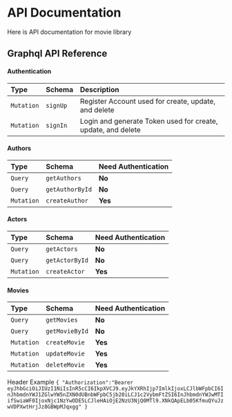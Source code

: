 
# API Documentation

Here is API documentation for movie library

## Graphql API Reference

#### Authentication

| Type | Schema     | Description                |
| :-------- | :------- | :------------------------- |
| `Mutation` | `signUp` | Register Account used for create, update, and delete |
| `Mutation` | `signIn` | Login and generate Token used for create, update, and delete |

#### Authors

| Type         | Schema   | Need Authentication                       |
| :--------    | :------- | :-------------------------------- |
| `Query`      | `getAuthors` | **No** |
| `Query`      | `getAuthorById` | **No** |
| `Mutation`      | `createAuthor` | **Yes** |

#### Actors

| Type         | Schema   | Need Authentication                       |
| :--------    | :------- | :-------------------------------- |
| `Query`      | `getActors` | **No** |
| `Query`      | `getActorById` | **No** |
| `Mutation`      | `createActor` | **Yes** |


#### Movies

| Type         | Schema   | Need Authentication                       |
| :--------    | :------- | :-------------------------------- |
| `Query`      | `getMovies` | **No** |
| `Query`      | `getMovieById` | **No** |
| `Mutation`      | `createMovie` | **Yes** |
| `Mutation`      | `updateMovie` | **Yes** |
| `Mutation`      | `deleteMovie` | **Yes** |



Header Example
`{
  "Authorization":"Bearer eyJhbGciOiJIUzI1NiIsInR5cCI6IkpXVCJ9.eyJkYXRhIjp7ImlkIjoxLCJlbWFpbCI6InJhbmdnYWJ1ZGlwYW5nZXN0dUBnbWFpbC5jb20iLCJ1c2VybmFtZSI6InJhbmdnYWJwMTIifSwiaWF0IjoxNjc1NzYwODE5LCJleHAiOjE2NzU3NjQ0MTl9.XNkQApELb05KfmuQYuJzwVDPXwtHrjJz8GBWpMJqxgg"
}`



